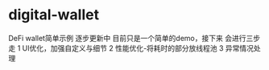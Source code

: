 # digital-wallet
DeFi wallet简单示例
逐步更新中
目前只是一个简单的demo，接下来
会进行三步走
1 UI优化，加强自定义与细节
2 性能优化-将耗时的部分放线程池
3 异常情况处理
